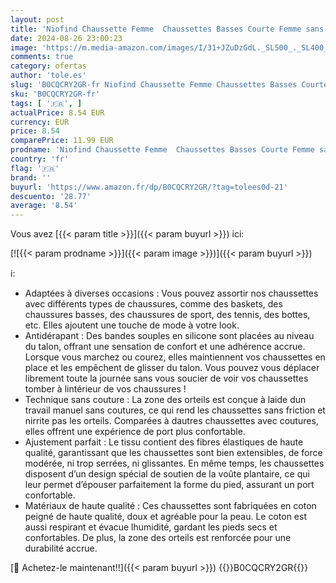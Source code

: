 ```yaml
---
layout: post
title: 'Niofind Chaussette Femme  Chaussettes Basses Courte Femme sans Couture  Lot de 6 Paires Chaussettes Femmes en Coton Respirant et Anti-transpiration  Blanc 39-42'
date: 2024-08-26 23:00:23
image: 'https://m.media-amazon.com/images/I/31+JZuDzGdL._SL500_._SL400_.jpg'
comments: true
category: ofertas
author: 'tole.es'
slug: 'B0CQCRY2GR-fr Niofind Chaussette Femme Chaussettes Basses Courte Femme...'
sku: 'B0CQCRY2GR-fr'
tags: [ '🇫🇷', ]
actualPrice: 8.54 EUR
currency: EUR
price: 8.54
comparePrice: 11.99 EUR
prodname: 'Niofind Chaussette Femme  Chaussettes Basses Courte Femme sans Couture  Lot de 6 Paires Chaussettes Femmes en Coton Respirant et Anti-transpiration  Blanc 39-42'
country: 'fr'
flag: '🇫🇷'
brand: ''
buyurl: 'https://www.amazon.fr/dp/B0CQCRY2GR/?tag=tolees0d-21'
descuento: '28.77'
average: '8.54'
---
```


Vous avez [{{< param title >}}]({{< param buyurl >}}) ici:

[![{{< param prodname >}}]({{< param image >}})]({{< param buyurl >}})

ℹ️:

- Adaptées à diverses occasions : Vous pouvez assortir nos chaussettes avec différents types de chaussures, comme des baskets, des chaussures basses, des chaussures de sport, des tennis, des bottes, etc. Elles ajoutent une touche de mode à votre look.
- Antidérapant : Des bandes souples en silicone sont placées au niveau du talon, offrant une sensation de confort et une adhérence accrue. Lorsque vous marchez ou courez, elles maintiennent vos chaussettes en place et les empêchent de glisser du talon. Vous pouvez vous déplacer librement toute la journée sans vous soucier de voir vos chaussettes tomber à lintérieur de vos chaussures !
- Technique sans couture : La zone des orteils est conçue à laide dun travail manuel sans coutures, ce qui rend les chaussettes sans friction et nirrite pas les orteils. Comparées à dautres chaussettes avec coutures, elles offrent une expérience de port plus confortable.
- Ajustement parfait : Le tissu contient des fibres élastiques de haute qualité, garantissant que les chaussettes sont bien extensibles, de force modérée, ni trop serrées, ni glissantes. En même temps, les chaussettes disposent d’un design spécial de soutien de la voûte plantaire, ce qui leur permet d’épouser parfaitement la forme du pied, assurant un port confortable.
- Matériaux de haute qualité : Ces chaussettes sont fabriquées en coton peigné de haute qualité, doux et agréable pour la peau. Le coton est aussi respirant et évacue lhumidité, gardant les pieds secs et confortables. De plus, la zone des orteils est renforcée pour une durabilité accrue.

[🛒 Achetez-le maintenant!!]({{< param buyurl >}})
{{<world>}}B0CQCRY2GR{{</world>}}
